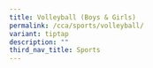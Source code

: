 ```yaml
---
title: Volleyball (Boys & Girls)
permalink: /cca/sports/volleyball/
variant: tiptap
description: ""
third_nav_title: Sports
---
```

